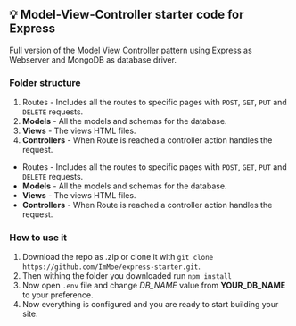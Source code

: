 ## 💡 Model-View-Controller starter code for Express

Full version of the Model View Controller pattern using Express as Webserver and MongoDB as database driver.

### Folder structure

1. Routes - Includes all the routes to specific pages with `POST`, `GET`, `PUT` and `DELETE` requests.
1. **Models** - All the models and schemas for the database.
1. **Views** - The views HTML files.
1. **Controllers** - When Route is reached a controller action handles the request.

- Routes - Includes all the routes to specific pages with `POST`, `GET`, `PUT` and `DELETE` requests.
- **Models** - All the models and schemas for the database.
- **Views** - The views HTML files.
- **Controllers** - When Route is reached a controller action handles the request.

### How to use it

1. Download the repo as .zip or clone it with `git clone https://github.com/ImMoe/express-starter.git`.
2. Then withing the folder you downloaded run
   `npm install`
3. Now open `.env` file and change _DB_NAME_ value from **YOUR_DB_NAME** to your preference.
4. Now everything is configured and you are ready to start building your site.

